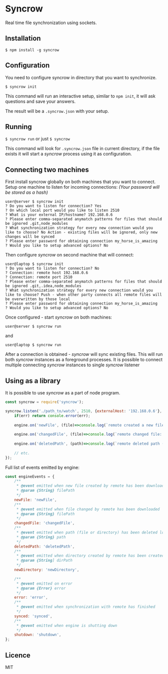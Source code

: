 # Syncrow

Real time file synchronization using sockets.

## Installation

`$ npm install -g syncrow`

## Configuration

You need to configure syncrow in directory that you want to synchronize.

`$ syncrow init`

This command will run an interactive setup, 
similar to `npm init`, it will ask questions and save your answers.

The result will be a `.syncrow.json` with your setup.

## Running

`$ syncrow run` or just `$ syncrow`

This command will look for `.syncrow.json` file in current directory, 
if the file exists it will start a *syncrow* process using it as configuration.  

## Connecting two machines

First install syncrow globally on both machines that you want to connect.
Setup one machine to listen for incoming connections:
*(Your password will be stored as a hash)*

```
user@server $ syncrow init
? Do you want to listen for connection? Yes
? On which local port would you like to listen 2510
? What is your external IP/hostname? 192.168.0.6
? Please enter comma-separated anymatch patterns for files that should be ignored .git,node_modules
? What synchronization strategy for every new connection would you like to choose? No Action - existing files will be ignored, only new changes will be synced
? Please enter password for obtaining connection my_horse_is_amazing
? Would you like to setup advanced options? No
```

Then configure *syncrow* on second machine that will connect:

```
user@laptop $ syncrow init
? Do you want to listen for connection? No
? Connection: remote host 192.168.0.6
? Connection: remote port 2510
? Please enter comma-separated anymatch patterns for files that should be ignored .git,.idea,node_modules
? What synchronization strategy for every new connection would you like to choose? Push - when other party connects all remote files will be overwritten by those local
? Please enter password for obtaining connection my_horse_is_amazing
? Would you like to setup advanced options? No
```

Once configured - start *syncrow* on both machines:

`user@server $ syncrow run`

and 

`user@laptop $ syncrow run`

After a connection is obtained - *syncrow* will sync existing files.
This will run both *syncrow* instances as a foreground processes.
It is possible to connect multiple connecting *syncrow* instances to single *syncrow* listener

## Using as a library
It is possible to use *syncrow* as a part of node program.

```js
const syncrow = require('syncrow');

syncrow.listen('./path_to/watch', 2510, {externalHost: '192.168.0.6'}, (err, engine)=>{
    if(err) return console.error(err);
    
    engine.on('newFile', (file)=>console.log(`remote created a new file: ${file}`));
    
    engine.on('changedFile', (file)=>console.log(`remote changed file: ${file}`));
    
    engine.on('deletedPath', (path)=>console.log(`remote deleted path (file or directory): ${path}`));
   
    // etc.
});

```

Full list of events emitted by engine:
```js
const engineEvents = {
    /**
     * @event emitted when new file created by remote has been downloaded
     * @param {String} filePath
     */
    newFile: 'newFile',
    /**
     * @event emitted when file changed by remote has been downloaded
     * @param {String} filePath
     */
    changedFile: 'changedFile',
    /**
     * @event emitted when path (file or directory) has been deleted locally
     * @param {String} path
     */
    deletedPath: 'deletedPath',
    /**
     * @event emitted when directory created by remote has been created locally
     * @param {String] dirPath
     */
    newDirectory: 'newDirectory',

    /**
     * @event emitted on error
     * @param {Error} error
     */
    error: 'error',
    /**
     * @event emitted when synchronization with remote has finished
     */
    synced: 'synced',
    /**
     * @event emitted when engine is shutting down
     */
    shutdown: 'shutdown',
};
```
 


## Licence
MIT








